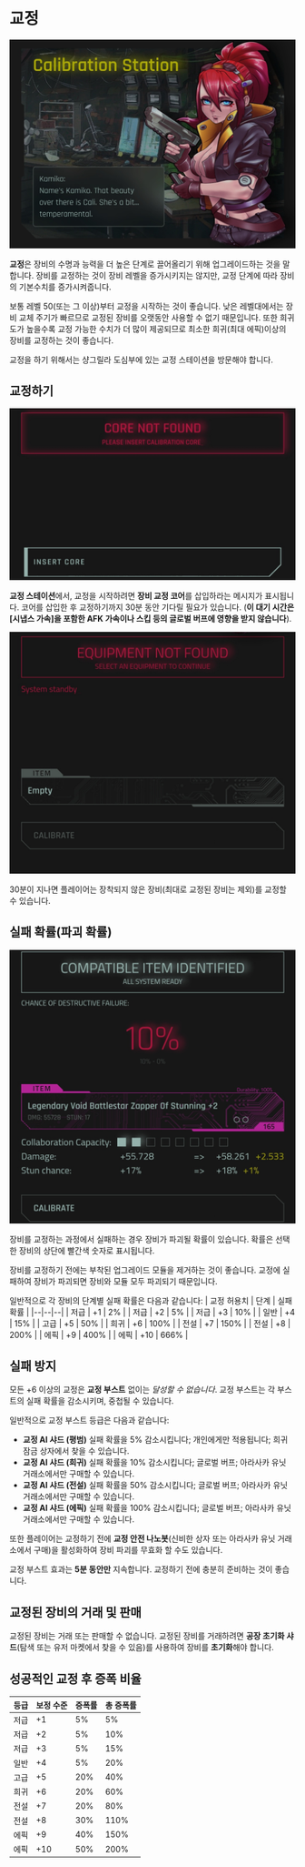 # 교정
![CalibrationStation](/resources/mobile-tutorial/CalibrationStation.png)

**교정**은 장비의 수명과 능력을 더 높은 단계로 끌어올리기 위해 업그레이드하는 것을 말합니다. 장비를 교정하는 것이 장비 레벨을 증가시키지는 않지만, 교정 단계에 따라 장비의 기본수치를 증가시켜줍니다.

보통 레벨 50(또는 그 이상)부터 교정을 시작하는 것이 좋습니다. 낮은 레벨대에서는 장비 교체 주기가 빠르므로 교정된 장비를 오랫동안 사용할 수 없기 때문입니다. 또한 희귀도가 높을수록 교정 가능한 수치가 더 많이 제공되므로 최소한 희귀(최대 에픽)이상의 장비를 교정하는 것이 좋습니다.

교정을 하기 위해서는 샹그릴라 도심부에 있는 교정 스테이션을 방문해야 합니다.

## 교정하기
![CalibrationStation2](/resources/mobile-tutorial/CalibrationStation2.png)

**교정 스테이션**에서, 교정을 시작하려면 **장비 교정 코어**를 삽입하라는 메시지가 표시됩니다. 코어를 삽입한 후 교정하기까지 30분 동안 기다릴 필요가 있습니다. (**이 대기 시간은 [시냅스 가속]을 포함한 AFK 가속이나 스킵 등의 글로벌 버프에 영향을 받지 않습니다**).

![CalibrationStation3](/resources/mobile-tutorial/CalibrationStation3.png)

30분이 지나면 플레이어는 장착되지 않은 장비(최대로 교정된 장비는 제외)를 교정할 수 있습니다. 

## 실패 확률(파괴 확률)

![CalibrationStation4](/resources/mobile-tutorial/CalibrationStation4.png)

장비를 교정하는 과정에서 실패하는 경우 장비가 파괴될 확률이 있습니다. 확률은 선택한 장비의 상단에 빨간색 숫자로 표시됩니다.

장비를 교정하기 전에는 부착된 업그레이드 모듈을 제거하는 것이 좋습니다. 교정에 실패하여 장비가 파괴되면 장비와 모듈 모두 파괴되기 때문입니다.

일반적으로 각 장비의 단계별 실패 확률은 다음과 같습니다:
| 교정 허용치 | 단계 | 실패확률 |
|--|--|--|
| 저급 | +1 | 2% |
| 저급 | +2 | 5% |
| 저급 | +3 | 10% |
| 일반 | +4 | 15% |
| 고급 | +5 | 50% |
| 희귀 | +6 | 100% |
| 전설 | +7 | 150% |
| 전설 | +8 | 200% |
| 에픽 | +9 | 400% |
| 에픽 | +10 | 666% |

## 실패 방지
모든 +6 이상의 교정은 **교정 부스트** 없이는 *달성할 수 없습니다*. 교정 부스트는 각 부스트의 실패 확률을 감소시키며, 중첩될 수 있습니다.

일반적으로 교정 부스트 등급은 다음과 같습니다:
- **교정 AI 샤드 (평범)** 실패 확률을 5% 감소시킵니다; 개인에게만 적용됩니다; 희귀 잠금 상자에서 찾을 수 있습니다.
- **교정 AI 샤드 (희귀)** 실패 확률을 10% 감소시킵니다; 글로벌 버프; 아라사카 유닛 거래소에서만 구매할 수 있습니다.
- **교정 AI 샤드 (전설)** 실패 확률을 50% 감소시킵니다; 글로벌 버프; 아라사카 유닛 거래소에서만 구매할 수 있습니다.
- **교정 AI 샤드 (에픽)** 실패 확률을 100% 감소시킵니다; 글로벌 버프; 아라사카 유닛 거래소에서만 구매할 수 있습니다. 

또한 플레이어는 교정하기 전에 **교정 안전 나노봇**(신비한 상자 또는 아라사카 유닛 거래소에서 구매)을 활성화하여 장비 파괴를 무효화 할 수도 있습니다.

교정 부스트 효과는 **5분 동안만** 지속합니다. 교정하기 전에 충분히 준비하는 것이 좋습니다.

##  교정된 장비의 거래 및 판매 
교정된 장비는 거래 또는 판매할 수 없습니다. 교정된 장비를 거래하려면 **공장 초기화 샤드**(탐색 또는 유저 마켓에서 찾을 수 있음)를 사용하여 장비를 **초기화**해야 합니다.

## 성공적인 교정 후 증폭 비율

| 등급 | 보정 수준 | 증폭률 | 총 증폭률 |
|--|--|--|--|
| 저급 | +1 | 5% | 5% |
| 저급 | +2 | 5% | 10% |
| 저급 | +3 | 5% | 15% |
| 일반 | +4 | 5% | 20% |
| 고급 | +5 | 20% | 40% |
| 희귀 | +6 | 20% | 60% |
| 전설 | +7 | 20% | 80% |
| 전설 | +8 | 30% | 110% |
| 에픽 | +9 | 40% | 150% |
| 에픽 | +10 | 50% | 200% |
